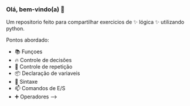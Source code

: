 ### Olá, bem-vindo(a) 👋
 Um repositorio feito para compartilhar exercicios de ✨ lógica ✨  utilizando python.

Pontos abordado:

- 📚 Funçoes
- 🔥 Controle de decisões
- 🔁 Controle de repetição
- 📦 Declaração de variaveis
- 💬 Sintaxe
- 📫 Comandos de E/S
- ➕ Operadores
-->
